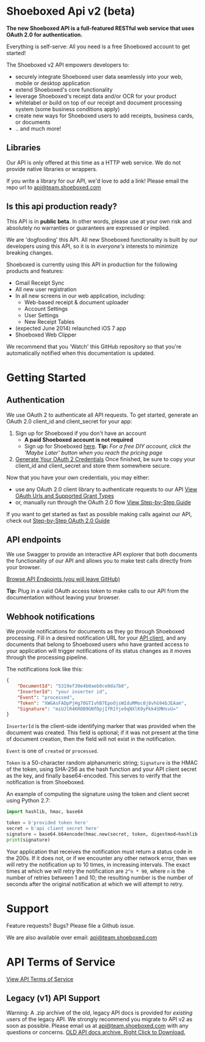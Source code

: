 # Shoeboxed Api v2 (beta)

**The new Shoeboxed API is a full-featured RESTful web service that uses OAuth 2.0 for authentication.**

Everything is self-serve: All you need is a free Shoeboxed account to get started!

The Shoeboxed v2 API empowers developers to:
  + securely integrate Shoeboxed user data seamlessly into your web, mobile or desktop application
  + extend Shoeboxed's core functionality
  + leverage Shoeboxed's receipt data and/or OCR for your product
  + whitelabel or build on top of our receipt and document processing system (some business conditions apply)
  + create new ways for Shoeboxed users to add receipts, business cards, or documents
  + .. and much more!

## Libraries

Our API is only offered at this time as a HTTP web service. We do not provide native libraries or wrappers. 

If you write a library for our API, we'd love to add a link! Please email the repo url to api@team.shoeboxed.com

## Is this api production ready?

This API is in **public beta**. In other words, please use at your own risk and absolutely no warranties or guarantees are expressed or implied.

We are 'dogfooding' this API. All new Shoeboxed functionality is built by our developers using this API, so it is in *everyone's* interests to minimize breaking changes.

Shoeboxed is currently using this API in production for the following products and features:

  + Gmail Receipt Sync
  + All new user registration
  + In all new screens in our web application, including:
    + Web-based receipt & document uploader
    + Account Settings
    + User Settings
    + New Receipt Tables
  + (expected June 2014) relaunched iOS 7 app
  + Shoeboxed Web Clipper

We recommend that you 'Watch' this GitHub repository so that you're automatically notified when this documentation is updated.

# Getting Started

## Authentication

We use OAuth 2 to authenticate all API requests. To get started, generate an OAuth 2.0 client_id and client_secret for your app:

1. Sign up for Shoeboxed if you don't have an account
    + **A paid Shoeboxed account is not required**
    + Sign up for Shoeboxed [here](https://register.shoeboxed.com/). **Tip:** _For a free DIY account, click the 'Maybe Later' button when you reach the pricing page_
2. [Generate Your OAuth 2 Credentials](https://app.shoeboxed.com/member/v2/user-settings#api) Once finished, be sure to copy your client_id and client_secret and store them somewhere secure.

Now that you have your own credentials, you may either:
  + use any OAuth 2.0 client library to authenticate requests to our API [View OAuth Urls and Supported Grant Types](sections/authentication.md)
  + or, manually run through the OAuth 2.0 flow [View Step-by-Step Guide](sections/authentication.md) 

If you want to get started as fast as possible making calls against our API, check out [Step-by-Step OAuth 2.0 Guide](sections/authentication.md)

## API endpoints

We use Swagger to provide an interactive API explorer that both documents the functionality of our API and allows you to make test calls directly from your browser. 

[Browse API Endpoints (you will leave GitHub)](https://api.shoeboxed.com/v2/explorer/index.html)

**Tip:** Plug in a valid OAuth access token to make calls to our API from the documentation without leaving your browser.

## Webhook notifications

We provide notifications for documents as they go through Shoeboxed processing.
Fill in a desired notification URL for your [API client](https://app.shoeboxed.com/member/v2/user-settings#api),
and any documents that belong to Shoeboxed users who have granted access to your
application will trigger notifications of its status changes as it moves through
the processing pipeline.

The notifications look like this:

```json
{
    "DocumentId": "5319ef30e4b0aeb0ce0da7b0",
    "InserterId": "your inserter id",
    "Event": "processed",
    "Token": "XWGAsFADpPjHg70GTIvhB7EpoOjsWIduMMoc8j8vhG94bJEAam",
    "Signature": "miUJlR4KROB9GNfDpjIfR1Yje9qNXlK9yPkk4SMHsvU="
}
```

`InserterId` is the client-side identifying marker that was provided when the
document was created. This field is optional; if it was not present at the time
of document creation, then the field will not exist in the notification.

`Event` is one of `created` or `processed`.

`Token` is a 50-character random alphanumeric string; `Signature` is the HMAC
of the token, using SHA-256 as the hash function and your API client secret as
the key, and finally base64-encoded. This serves to verify that the notification
is from Shoeboxed.

An example of computing the signature using the token and client secret using
Python 2.7:

```python
import hashlib, hmac, base64

token = b'provided token here'
secret = b'api client secret here'
signature = base64.b64encode(hmac.new(secret, token, digestmod=hashlib.sha256).digest())
print(signature)
```

Your application that receives the notification must return a status code in the
200s. If it does not, or if we encounter any other network error, then we will
retry the notification up to 10 times, in increasing intervals. The exact times
at which we will retry the notification are `2^n * 90`, where `n` is the number
of retries between 1 and 10; the resulting number is the number of seconds after
the original notification at which we will attempt to retry.

# Support

Feature requests? Bugs? Please file a Github issue.

We are also available over email: api@team.shoeboxed.com

# API Terms of Service

[View API Terms of Service](sections/terms.md)

## Legacy (v1) API Support

Warning: A .zip archive of the old, legacy API docs is provided for *existing* users of the legacy API. We strongly recommend you migrate to API v2 as soon as possible. Please email us at api@team.shoeboxed.com with any questions or concerns. [OLD API docs archive. Right Click to Download.](sections/legacy-v1-api-documentation.zip)

